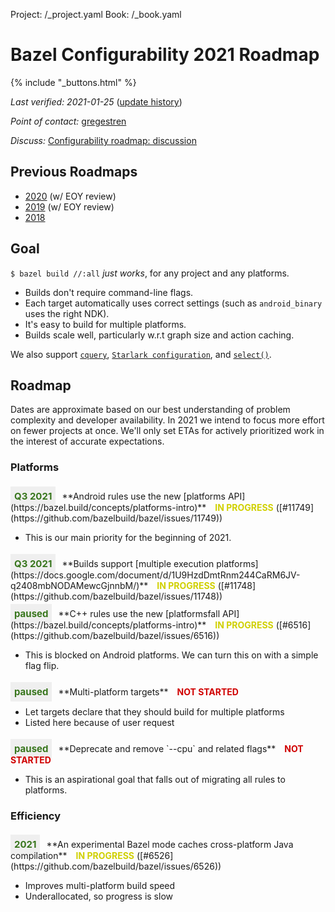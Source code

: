 Project: /_project.yaml
Book: /_book.yaml

<style>
  .padbottom { padding-bottom: 10px; }
  .etabox {
    background: #EFEFEF;
    color: #38761D;
    font-size: 15px;
    font-weight: bold;
    display: inline;
    padding: 6px;
    margin-right: 10px;
  }
  .donestatus {
    color: #00D000;
    font-weight: bold;
    padding-left: 10px;
  }
  .inprogressstatus {
    color: #D0D000;
    font-weight: bold;
    padding-left: 10px;
  }
  .notstartedstatus {
    color: #D00000;
    font-weight: bold;
    padding-left: 10px;
  }
</style>

# Bazel Configurability 2021 Roadmap

{% include "_buttons.html" %}

*Last verified: 2021-01-25* ([update history](https://github.com/bazelbuild/bazel-website/commits/master/roadmaps/configuration.md))

*Point of contact:* [gregestren](https://github.com/gregestren)

*Discuss:*  [Configurability roadmap: discussion](https://github.com/bazelbuild/bazel/issues/6431)

## Previous Roadmaps

* [2020](https://github.com/bazelbuild/bazel-website/blob/master/roadmaps/2020/configuration.md) (w/ EOY review)
* [2019](https://github.com/bazelbuild/bazel-website/blob/master/roadmaps/2019/configuration.md) (w/ EOY review)
* [2018](https://github.com/bazelbuild/bazel-website/blob/master/roadmaps/2018/configuration.md)

## Goal

`$ bazel build //:all` *just works*, for any project and any platforms.

* Builds don't require command-line flags.
* Each target automatically uses correct settings (such as `android_binary` uses the right NDK).
* It's easy to build for multiple platforms.
* Builds scale well, particularly w.r.t graph size and action caching.

We also support
[`cquery`](https://bazel.build/docs/cquery), [`Starlark
configuration`](https://bazel.build/rules/config),
and
[`select()`](https://bazel.build/docs/configurable-attributes).

## Roadmap

Dates are approximate based on our best understanding of problem complexity
and developer availability. In 2021 we intend to focus more effort on fewer
projects at once. We'll only set ETAs for actively prioritized work in the
interest of accurate expectations.

### Platforms

<div class="padbottom"></div>
<span class="etabox">Q3 2021</span>**Android rules use the new [platforms
API](https://bazel.build/concepts/platforms-intro)**
<span class="inprogressstatus">IN PROGRESS</span> ([#11749](https://github.com/bazelbuild/bazel/issues/11749))

* This is our main priority for the beginning of 2021.

<div class="padbottom"></div>
<span class="etabox">Q3 2021</span>**Builds support [multiple execution
platforms](https://docs.google.com/document/d/1U9HzdDmtRnm244CaRM6JV-q2408mbNODAMewcGjnnbM/)**
<span class="inprogressstatus">IN PROGRESS</span> ([#11748](https://github.com/bazelbuild/bazel/issues/11748))

<div class="padbottom"></div>
<span class="etabox">paused</span>**C++ rules use the new [platformsfall API](https://bazel.build/concepts/platforms-intro)**
<span class="inprogressstatus">IN PROGRESS</span> ([#6516](https://github.com/bazelbuild/bazel/issues/6516))

* This is blocked on Android platforms. We can turn this on with a simple flag flip.

<div class="padbottom"></div>
<span class="etabox">paused</span>**Multi-platform targets**
<span class="notstartedstatus">NOT STARTED</span>

* Let targets declare that they should build for multiple platforms
* Listed here because of user request

<div class="padbottom"></div>
<span class="etabox">paused</span>**Deprecate and remove `--cpu` and related flags**
<span class="notstartedstatus">NOT STARTED</span>

* This is an aspirational goal that falls out of migrating all rules to platforms.

### Efficiency

<div class="padbottom"></div>
<span class="etabox">2021</span>**An experimental Bazel mode caches
cross-platform Java compilation**
<span class="inprogressstatus">IN PROGRESS</span> ([#6526](https://github.com/bazelbuild/bazel/issues/6526))

* Improves multi-platform build speed
* Underallocated, so progress is slow
